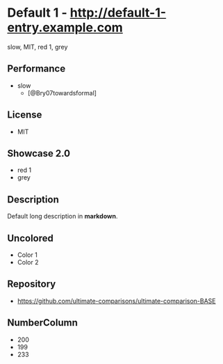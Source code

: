 # Default 1 - http://default-1-entry.example.com
slow, MIT, red 1, grey

## Performance
- slow
    - [@Bry07towardsformal]

## License
- MIT

## Showcase 2.0
- red 1
- grey

## Description
Default long description in __markdown__.

## Uncolored
- Color 1
- Color 2

## Repository
- https://github.com/ultimate-comparisons/ultimate-comparison-BASE

## NumberColumn
- 200
- 199
- 233
